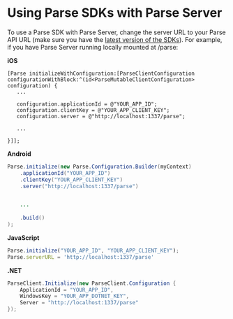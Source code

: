 # Using Parse SDKs with Parse Server

To use a Parse SDK with Parse Server, change the server URL to your Parse API URL (make sure you have the [latest version of the SDKs](https://parse.com/docs/downloads)). For example, if you have Parse Server running locally mounted at /parse:

**iOS**

```objc
[Parse initializeWithConfiguration:[ParseClientConfiguration configurationWithBlock:^(id<ParseMutableClientConfiguration> configuration) {
   ...
   
   configuration.applicationId = @"YOUR_APP_ID";
   configuration.clientKey = @"YOUR_APP_CLIENT_KEY";
   configuration.server = @"http://localhost:1337/parse";
   
   ...
   
}]];
```

**Android**

```java
Parse.initialize(new Parse.Configuration.Builder(myContext)
    .applicationId("YOUR_APP_ID")
    .clientKey("YOUR_APP_CLIENT_KEY")
    .server("http://localhost:1337/parse")


    ...
          
    .build()
);
```

**JavaScript**

```js
Parse.initialize("YOUR_APP_ID", "YOUR_APP_CLIENT_KEY");
Parse.serverURL = 'http://localhost:1337/parse'
```

**.NET**

```csharp
ParseClient.Ιnitialize(new ParseClient.Configuration {
    ApplicationId = "YOUR_APP_ID",
    WindowsKey = "YOUR_APP_DOTNET_KEY",
    Server = "http://localhost:1337/parse"
});
```
